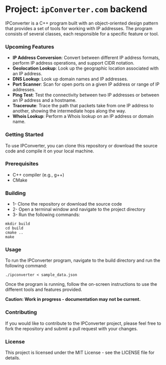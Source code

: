 # Project: `ipConverter.com` backend

IPConverter is a C++ program built with an object-oriented design pattern that provides a set of tools for working with IP addresses. The program consists of several classes, each responsible for a specific feature or tool.

### Upcoming Features

* **IP Address Conversion**: Convert between different IP address formats, perform IP address operations, and support CIDR notation.
* **Geolocation Lookup**: Look up the geographic location associated with an IP address.
* **DNS Lookup**: Look up domain names and IP addresses.
* **Port Scanner**: Scan for open ports on a given IP address or range of IP addresses.
* **Ping Test**: Test the connectivity between two IP addresses or between an IP address and a hostname.
* **Traceroute**: Trace the path that packets take from one IP address to another, showing the intermediate hops along the way.
* **Whois Lookup**: Perform a Whois lookup on an IP address or domain name.

### Getting Started

To use IPConverter, you can clone this repository or download the source code and compile it on your local machine.

### Prerequisites

* C++ compiler (e.g., g++)
* CMake

### Building

* 1- Clone the repository or download the source code
* 2- Open a terminal window and navigate to the project directory
* 3- Run the following commands:

```
mkdir build
cd build
cmake ..
make
```

### Usage

To run the IPConverter program, navigate to the build directory and run the following command:

```
./ipconverter < sample_data.json
```

Once the program is running, follow the on-screen instructions to use the different tools and features provided.

****Caution: Work in progress - documentation may not be current.****

### Contributing

If you would like to contribute to the IPConverter project, please feel free to fork the repository and submit a pull request with your changes.

### License

This project is licensed under the MIT License - see the LICENSE file for details.
